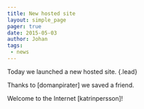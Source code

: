 ```yaml
---
title: New hosted site 
layout: simple_page 
pager: true
date: 2015-05-03
author: Johan
tags:
 - news
---
```



Today we launched a new hosted site.
{.lead}

Thanks to [domanpirater] we saved a friend.

Welcome to the Internet [katrinpersson]!
